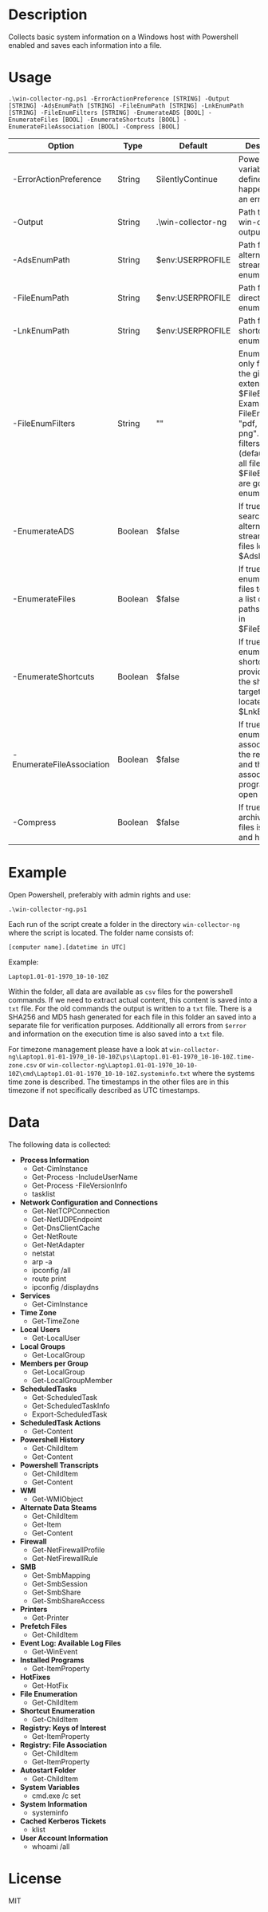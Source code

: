 # Description

Collects basic system information on a Windows host with Powershell enabled and saves each information into a file. 

# Usage

`.\win-collector-ng.ps1 -ErrorActionPreference [STRING] -Output [STRING] -AdsEnumPath [STRING] -FileEnumPath [STRING] -LnkEnumPath [STRING] -FileEnumFilters [STRING] -EnumerateADS [BOOL] -EnumerateFiles [BOOL] -EnumerateShortcuts [BOOL] -EnumerateFileAssociation [BOOL] -Compress [BOOL]`

| Option | Type | Default | Description |
|---|---|---|---|
| -ErrorActionPreference | String | SilentlyContinue | Powershell variable to defined what happens, when an error occur. |
| -Output | String | .\win-collector-ng | Path to write win-collector output |
| -AdsEnumPath | String | $env:USERPROFILE | Path for alternate data stream enumeration |
| -FileEnumPath | String | $env:USERPROFILE | Path for directory / file enumeration |
| -LnkEnumPath | String | $env:USERPROFILE | Path for shortcut enumeration |
| -FileEnumFilters | String | "" | Enumerates only files with the given file extension in $FileEnumPath. Example: -FileEnumFilters "pdf, docx, png". If no filters are given (default value), all files in $FileEnumPath are going to be enumerated |
| -EnumerateADS | Boolean | $false | If true, searches for alternate data streams in all files located in $AdsEnumPath |
| -EnumerateFiles | Boolean | $false | If true, enumerates all files to provide a list of file paths located in $FileEnumPath |
| -EnumerateShortcuts | Boolean | $false | If true, enumerates all shortcuts to provide a list of the shortcut`s target property located in $LnkEnumPath |
| -EnumerateFileAssociation | Boolean | $false | If true, enumerate file association in the registry and their associated programm to open it |
| -Compress | Boolean | $false | If true, an archive of the files is created and hashed |

# Example

Open Powershell, preferably with admin rights and use:

`.\win-collector-ng.ps1`

Each run of the script create a folder in the directory `win-collector-ng` where the script is located. The folder name consists of:

`[computer name].[datetime in UTC]`

Example:

`Laptop1.01-01-1970_10-10-10Z`

Within the folder, all data are available as `csv` files for the powershell commands. If we need to extract actual content, this content is saved into a `txt` file. For the old commands the output is written to a `txt` file. There is a SHA256 and MD5 hash generated for each file in this folder an saved into a separate file for verification purposes. Additionally all errors from `$error` and information on the execution time is also saved into a `txt` file. 

For timezone management please have a look at `win-collector-ng\Laptop1.01-01-1970_10-10-10Z\ps\Laptop1.01-01-1970_10-10-10Z.time-zone.csv` or `win-collector-ng\Laptop1.01-01-1970_10-10-10Z\cmd\Laptop1.01-01-1970_10-10-10Z.systeminfo.txt` where the systems time zone is described. The timestamps in the other files are
in this timezone if not specifically described as UTC timestamps.

# Data

The following data is collected:

- **Process Information**
  - Get-CimInstance
  - Get-Process -IncludeUserName
  - Get-Process -FileVersionInfo
  - tasklist
- **Network Configuration and Connections**
  - Get-NetTCPConnection
  - Get-NetUDPEndpoint
  - Get-DnsClientCache
  - Get-NetRoute
  - Get-NetAdapter
  - netstat
  - arp -a
  - ipconfig /all
  - route print
  - ipconfig /displaydns
- **Services**
  - Get-CimInstance
- **Time Zone**
  - Get-TimeZone
- **Local Users**
  - Get-LocalUser
- **Local Groups**
  - Get-LocalGroup
- **Members per Group**
  - Get-LocalGroup
  - Get-LocalGroupMember
- **ScheduledTasks**
  - Get-ScheduledTask
  - Get-ScheduledTaskInfo
  - Export-ScheduledTask
- **ScheduledTask Actions**
  - Get-Content
- **Powershell History**
  - Get-ChildItem
  - Get-Content
- **Powershell Transcripts**
  - Get-ChildItem
  - Get-Content
- **WMI**
  - Get-WMIObject
- **Alternate Data Steams**
  - Get-ChildItem
  - Get-Item
  - Get-Content
- **Firewall**
  - Get-NetFirewallProfile
  - Get-NetFirewallRule
- **SMB**
  - Get-SmbMapping
  - Get-SmbSession
  - Get-SmbShare
  - Get-SmbShareAccess
- **Printers**
  - Get-Printer
- **Prefetch Files**
  - Get-ChildItem
- **Event Log: Available Log Files**
  - Get-WinEvent
- **Installed Programs**
  - Get-ItemProperty
- **HotFixes**
  - Get-HotFix
- **File Enumeration**
  - Get-ChildItem
- **Shortcut Enumeration**
  - Get-ChildItem
- **Registry: Keys of Interest**
  - Get-ItemProperty
- **Registry: File Association**
  - Get-ChildItem
  - Get-ItemProperty
- **Autostart Folder**
  - Get-ChildItem
- **System Variables**
  - cmd.exe /c set
- **System Information**
  - systeminfo
- **Cached Kerberos Tickets**
  - klist
- **User Account Information**
  - whoami /all

# License 

MIT